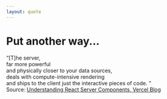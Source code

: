 ```yaml
---
layout: quote
---
```


# Put another way...

<quote>
<div v-click>&ldquo;[T]he server,</div>
<div v-click>far more <span class="featured">powerful</span></div>
<div v-click >and <span class="featured">physically closer</span> to your data sources,</div> 
<div v-click>deals with <span class="featured">compute-intensive rendering</span></div>
<div v-click>and ships to the client <span class="featured">just the interactive pieces of code.
</span>&rdquo;</div>
</quote>

<div class="absolute bottom-16">Source: <a href="https://vercel.com/blog/understanding-react-server-components#what-do-react-server-components-do">Understanding React Server Components, Vercel Blog</a></div>